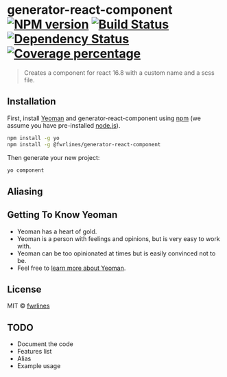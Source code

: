 # generator-react-component [![NPM version][npm-image]][npm-url] [![Build Status][travis-image]][travis-url] [![Dependency Status][daviddm-image]][daviddm-url] [![Coverage percentage][coveralls-image]][coveralls-url]
> Creates a component for react 16.8 with a custom name and a scss file. 


## Installation

First, install [Yeoman](http://yeoman.io) and generator-react-component using [npm](https://www.npmjs.com/) (we assume you have pre-installed [node.js](https://nodejs.org/)).

```bash
npm install -g yo
npm install -g @fwrlines/generator-react-component
```

Then generate your new project:

```bash
yo component
```

## Aliasing




## Getting To Know Yeoman

 * Yeoman has a heart of gold.
 * Yeoman is a person with feelings and opinions, but is very easy to work with.
 * Yeoman can be too opinionated at times but is easily convinced not to be.
 * Feel free to [learn more about Yeoman](http://yeoman.io/).

## License

MIT © [fwrlines](https://github.com/fwrlines)

## TODO

* Document the code
* Features list
* Alias
* Example usage

[npm-image]: https://badge.fury.io/js/generator-react-component.svg
[npm-url]: https://npmjs.org/package/generator-react-component
[travis-image]: https://travis-ci.com/fwrlines/generator-react-component.svg?branch=master
[travis-url]: https://travis-ci.com/fwrlines/generator-react-component
[daviddm-image]: https://david-dm.org/fwrlines/generator-react-component.svg?theme=shields.io
[daviddm-url]: https://david-dm.org/fwrlines/generator-react-component
[coveralls-image]: https://coveralls.io/repos/fwrlines/generator-react-component/badge.svg
[coveralls-url]: https://coveralls.io/r/fwrlines/generator-react-component


